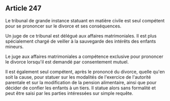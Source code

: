 Article 247
----
Le tribunal de grande instance statuant en matière civile est seul compétent
pour se prononcer sur le divorce et ses conséquences.

Un juge de ce tribunal est délégué aux affaires matrimoniales. Il est plus
spécialement chargé de veiller à la sauvegarde des intérêts des enfants mineurs.

Le juge aux affaires matrimoniales a compétence exclusive pour prononcer le
divorce lorsqu'il est demandé par consentement mutuel.

Il est également seul compétent, après le prononcé du divorce, quelle qu'en soit
la cause, pour statuer sur les modalités de l'exercice de l'autorité parentale
et sur la modification de la pension alimentaire, ainsi que pour décider de
confier les enfants à un tiers. Il statue alors sans formalité et peut être
saisi par les parties intéressées sur simple requête.
